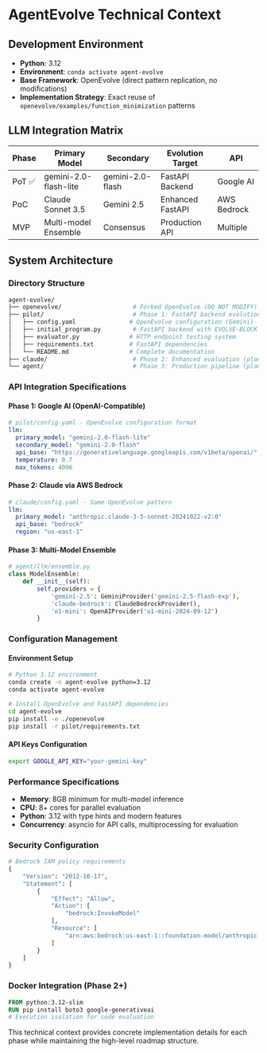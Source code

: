 # AgentEvolve Technical Context

## Development Environment
- **Python**: 3.12
- **Environment**: `conda activate agent-evolve`
- **Base Framework**: OpenEvolve (direct pattern replication, no modifications)
- **Implementation Strategy**: Exact reuse of `openevolve/examples/function_minimization` patterns

## LLM Integration Matrix
| Phase | Primary Model | Secondary | Evolution Target | API |
|-------|---------------|-----------|------------------|-----|
| PoT ✅ | gemini-2.0-flash-lite | gemini-2.0-flash | FastAPI Backend | Google AI |
| PoC | Claude Sonnet 3.5 | Gemini 2.5 | Enhanced FastAPI | AWS Bedrock |
| MVP | Multi-model Ensemble | Consensus | Production API | Multiple |

## System Architecture

### Directory Structure
```bash
agent-evolve/
├── openevolve/                    # Forked OpenEvolve (DO NOT MODIFY)
├── pilot/                         # Phase 1: FastAPI backend evolution
│   ├── config.yaml               # OpenEvolve configuration (Gemini)
│   ├── initial_program.py         # FastAPI backend with EVOLVE-BLOCK
│   ├── evaluator.py              # HTTP endpoint testing system
│   ├── requirements.txt          # FastAPI dependencies
│   └── README.md                 # Complete documentation
├── claude/                        # Phase 2: Enhanced evaluation (planned)
└── agent/                         # Phase 3: Production pipeline (planned)
```

### API Integration Specifications

#### Phase 1: Google AI (OpenAI-Compatible)
```yaml
# pilot/config.yaml - OpenEvolve configuration format
llm:
  primary_model: "gemini-2.0-flash-lite"
  secondary_model: "gemini-2.0-flash"
  api_base: "https://generativelanguage.googleapis.com/v1beta/openai/"
  temperature: 0.7
  max_tokens: 4096
```

#### Phase 2: Claude via AWS Bedrock
```yaml
# claude/config.yaml - Same OpenEvolve pattern
llm:
  primary_model: "anthropic.claude-3-5-sonnet-20241022-v2:0"
  api_base: "bedrock"
  region: "us-east-1"
```

#### Phase 3: Multi-Model Ensemble
```python
# agent/llm/ensemble.py
class ModelEnsemble:
    def __init__(self):
        self.providers = {
            'gemini-2.5': GeminiProvider('gemini-2.5-flash-exp'),
            'claude-bedrock': ClaudeBedrockProvider(),
            'o1-mini': OpenAIProvider('o1-mini-2024-09-12')
        }
```

### Configuration Management

#### Environment Setup
```bash
# Python 3.12 environment
conda create -n agent-evolve python=3.12
conda activate agent-evolve

# Install OpenEvolve and FastAPI dependencies
cd agent-evolve
pip install -e ./openevolve
pip install -r pilot/requirements.txt
```

#### API Keys Configuration
```bash
export GOOGLE_API_KEY="your-gemini-key"
```

### Performance Specifications
- **Memory**: 8GB minimum for multi-model inference
- **CPU**: 8+ cores for parallel evaluation
- **Python**: 3.12 with type hints and modern features
- **Concurrency**: asyncio for API calls, multiprocessing for evaluation

### Security Configuration
```python
# Bedrock IAM policy requirements
{
    "Version": "2012-10-17",
    "Statement": [
        {
            "Effect": "Allow",
            "Action": [
                "bedrock:InvokeModel"
            ],
            "Resource": [
                "arn:aws:bedrock:us-east-1::foundation-model/anthropic.claude-3-5-sonnet-20241022-v2:0"
            ]
        }
    ]
}
```

### Docker Integration (Phase 2+)
```dockerfile
FROM python:3.12-slim
RUN pip install boto3 google-generativeai
# Execution isolation for code evaluation
```

This technical context provides concrete implementation details for each phase while maintaining the high-level roadmap structure.
